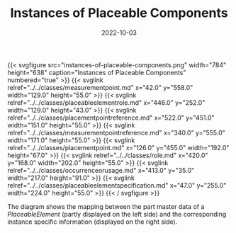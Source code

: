 ﻿---
title: Instances of Placeable Components
toc: false
type: specs
layout: diagram
date: "2022-10-03"
draft: false
specification: VEC
version: 2.0.1
documentType: "Recommendation"
elementType: Diagram
classes:
  - MeasurementPoint
  - PlaceableElementRole
  - PlacementPointReference
  - MeasurementPointReference
  - PlacementPoint
  - Role
  - OccurrenceOrUsage
  - PlaceableElementSpecification
menu:
  VEC-2.0.1:    
    parent: instances-of-components
    identifier: instances-of-components/instances-of-placeable-components
    weight: 1007012 

# Prev/next pager order (if `docs_section_pager` enabled in `params.toml`)
weight: 1007012
---
{{< svgfigure src="instances-of-placeable-components.png" width="784" height="638" caption="Instances of Placeable Components" numbered="true" >}}
  {{< svglink relref="../../classes/measurementpoint.md" x="42.0" y="558.0" width="129.0" height="55.0" >}}
  {{< svglink relref="../../classes/placeableelementrole.md" x="446.0" y="252.0" width="129.0" height="43.0" >}}
  {{< svglink relref="../../classes/placementpointreference.md" x="522.0" y="451.0" width="151.0" height="55.0" >}}
  {{< svglink relref="../../classes/measurementpointreference.md" x="340.0" y="555.0" width="171.0" height="55.0" >}}
  {{< svglink relref="../../classes/placementpoint.md" x="126.0" y="455.0" width="192.0" height="67.0" >}}
  {{< svglink relref="../../classes/role.md" x="420.0" y="168.0" width="202.0" height="55.0" >}}
  {{< svglink relref="../../classes/occurrenceorusage.md" x="413.0" y="35.0" width="217.0" height="91.0" >}}
  {{< svglink relref="../../classes/placeableelementspecification.md" x="47.0" y="255.0" width="224.0" height="55.0" >}}
{{< / svgfigure >}}
<p> The diagram shows the mapping between the part master data of a <i>PlaceableElement</i> (partly displayed on the left side)&#160;and the corresponding instance specific information (displayed on the right side).      </p>
